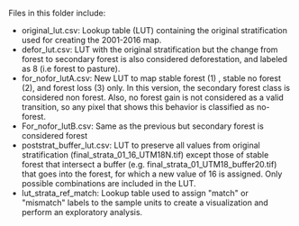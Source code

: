 Files in this folder include:

- original_lut.csv: Lookup table (LUT) containing the original stratification
used for creating the 2001-2016 map.
- defor_lut.csv: LUT with the original stratification but the change from forest
to secondary forest is also considered deforestation, and labeled as 8 (i.e
forest to pasture).
- for_nofor_lutA.csv: New LUT to map stable forest (1) , stable no forest (2), 
and forest loss (3) only. In this version, the secondary forest class is 
considered non forest. Also, no forest gain is not considered as a valid 
transition, so any pixel that shows this behavior is classified as no-forest.
- For_nofor_lutB.csv: Same as the previous but secondary forest is considered forest
- poststrat_buffer_lut.csv: LUT to preserve all values from original stratification
(final_strata_01_16_UTM18N.tif) except those of stable forest that intersect a 
buffer (e.g. final_strata_01_UTM18_buffer20.tif) that goes into the forest, for which 
a new value of 16 is assigned. Only possible combinations are included in the LUT.
- lut_strata_ref_match: Lookup table used to assign "match" or "mismatch" labels 
to the sample units to create a visualization and perform an exploratory analysis. 
